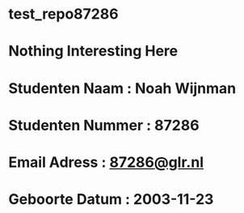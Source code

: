 # test_repo87286  
# Nothing Interesting Here 

# Studenten Naam : Noah Wijnman  
# Studenten Nummer : 87286  
# Email Adress : 87286@glr.nl  
# Geboorte Datum : 2003-11-23  